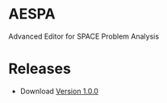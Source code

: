 # AESPA
Advanced Editor for SPACE Problem Analysis

# Releases
+ Download [ Version 1.0.0 ](https://drive.google.com/file/d/1nI0wSI3x5W450y1rnqnC5gpxwKo3PE34/view?usp=sharing)

